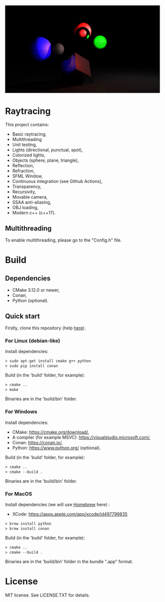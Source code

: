 [![Raytracing image](etc/banner.png)]()

# Raytracing

This project contains:

- Basic raytracing,
- Multithreading
- Unit testing,
- Lights (directional, punctual, spot),
- Colorized lights,
- Objects (sphere, plane, triangle),
- Reflection,
- Refraction,
- SFML Window,
- Continuous integration (see Github Actions),
- Transparency,
- Recursivity,
- Movable camera,
- SSAA anti-aliasing,
- OBJ loading,
- Modern c++ (c++17).

## Multithreading

To enable multithreading, please go to the "Config.h" file.

# Build

## Dependencies

- CMake 3.12.0 or newer,
- Conan,
- Python (optional).

## Quick start

Firstly, clone this repository (help [here](https://docs.github.com/en/github/creating-cloning-and-archiving-repositories/cloning-a-repository)).

### For Linux (debian-like)

Install dependencies:
```console
> sudo apt-get install cmake g++ python
> sudo pip install conan
```
Build (in the 'build' folder, for example):
```console
> cmake ..
> make
```
Binaries are in the 'build/bin' folder.

### For Windows

Install dependencies:
- CMake: https://cmake.org/download/,
- A compiler (for example MSVC): https://visualstudio.microsoft.com/,
- Conan: https://conan.io/,
- Python: https://www.python.org/ (optional).

Build (in the 'build' folder, for example):
```console
> cmake ..
> cmake --build .
```
Binaries are in the 'build/bin' folder.

### For MacOS

Install dependencies (we will use [Homebrew](https://brew.sh) here) :
- XCode: https://apps.apple.com/app/xcode/id497799835

```console
> brew install python
> brew install conan
```

Build (in the 'build' folder, for example):
```console
> cmake ..
> cmake --build .
```
Binaries are in the 'build/bin' folder in the bundle ".app" format.

# License

MIT license. See LICENSE.TXT for details.
